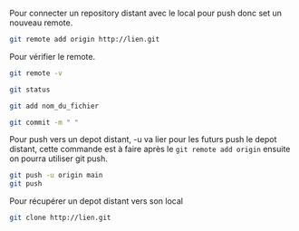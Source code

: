 Pour connecter un repository distant avec le local pour push donc set un nouveau remote.

```bash
git remote add origin http://lien.git
```

Pour vérifier le remote.

```bash
git remote -v
```

```bash
git status
```

```bash
git add nom_du_fichier
```

```bash
git commit -m " "
```

Pour push vers un depot distant, -u va lier pour les futurs push le depot distant, cette commande est à faire après le `git remote add origin` ensuite on pourra utiliser git push. 

```bash
git push -u origin main
git push
```

Pour récupérer un depot distant vers son local

```bash
git clone http://lien.git
```


